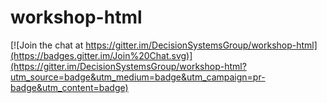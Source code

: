# workshop-html

[![Join the chat at https://gitter.im/DecisionSystemsGroup/workshop-html](https://badges.gitter.im/Join%20Chat.svg)](https://gitter.im/DecisionSystemsGroup/workshop-html?utm_source=badge&utm_medium=badge&utm_campaign=pr-badge&utm_content=badge)
